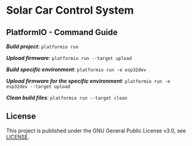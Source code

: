 
# Solar Car Control System



## PlatformIO - Command Guide

***Build project***: `platformio run`

***Upload firmware***: `platformio run --target upload`

***Build specific environment***: `platformio run -e esp32dev`

***Upload firmware for the specific environment***: `platformio run -e esp32dev --target upload`

***Clean build files***: `platformio run --target clean`


## License
This project is published under the GNU General Public License v3.0, see [LICENSE](LICENSE).
